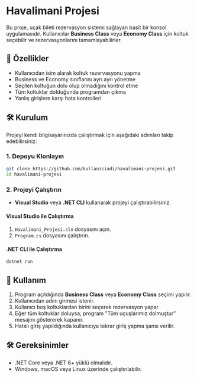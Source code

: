 # Havalimani Projesi

Bu proje, uçak bileti rezervasyon sistemi sağlayan basit bir konsol uygulamasıdır. Kullanıcılar **Business Class** veya **Economy Class** için koltuk seçebilir ve rezervasyonlarını tamamlayabilirler.

## 🚀 Özellikler
- Kullanıcıdan isim alarak koltuk rezervasyonu yapma
- Business ve Economy sınıflarını ayrı ayrı yönetme
- Seçilen koltuğun dolu olup olmadığını kontrol etme
- Tüm koltuklar dolduğunda programdan çıkma
- Yanlış girişlere karşı hata kontrolleri

## 🛠 Kurulum

Projeyi kendi bilgisayarınızda çalıştırmak için aşağıdaki adımları takip edebilirsiniz:

### 1. Depoyu Klonlayın
```sh
git clone https://github.com/kullaniciadi/havalimani-projesi.git
cd havalimani-projesi
```

### 2. Projeyi Çalıştırın
- **Visual Studio** veya **.NET CLI** kullanarak projeyi çalıştırabilirsiniz.

#### **Visual Studio ile Çalıştırma**
1. `Havalimani_Projesi.sln` dosyasını açın.
2. `Program.cs` dosyasını çalıştırın.

#### **.NET CLI ile Çalıştırma**
```sh
dotnet run
```

## 📌 Kullanım
1. Program açıldığında **Business Class** veya **Economy Class** seçimi yapılır.
2. Kullanıcıdan adını girmesi istenir.
3. Kullanıcı boş koltuklardan birini seçerek rezervasyon yapar.
4. Eğer tüm koltuklar doluysa, program "Tüm uçuşlarımız dolmuştur" mesajını göstererek kapanır.
5. Hatalı giriş yapıldığında kullanıcıya tekrar giriş yapma şansı verilir.

## 🛠 Gereksinimler
- .NET Core veya .NET 6+ yüklü olmalıdır.
- Windows, macOS veya Linux üzerinde çalıştırılabilir.


